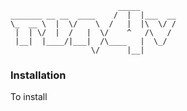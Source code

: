 ```
                        _____        
_______ __ __  ____    /  |  |___  __
\_  __ \  |  \/    \  /   |  |\  \/ /
 |  | \/  |  /   |  \/    ^   /\   / 
 |__|  |____/|___|  /\____   |  \_/  
                  \/      |__|       

```


### Installation 

To install 

